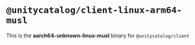 # `@unitycatalog/client-linux-arm64-musl`

This is the **aarch64-unknown-linux-musl** binary for `@unitycatalog/client`

